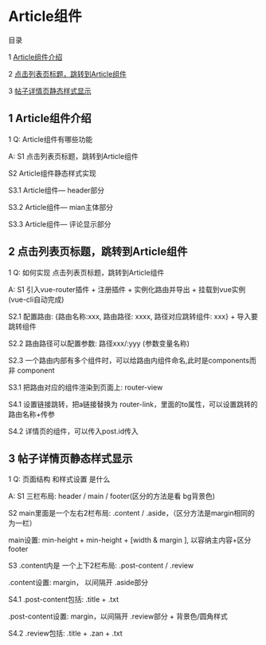 ﻿# Article组件

目录

1 [Article组件介绍](#1)

2 [点击列表页标题，跳转到Article组件](#2)

3 [帖子详情页静态样式显示](#3)



## <span id="1"> 1 Article组件介绍 </span>

1 Q: Article组件有哪些功能

A: S1 点击列表页标题，跳转到Article组件

S2 Article组件静态样式实现


S3.1 Article组件— header部分

S3.2 Article组件— mian主体部分

S3.3 Article组件— 评论显示部分




## <span id="2"> 2 点击列表页标题，跳转到Article组件 </span>

1 Q: 如何实现 点击列表页标题，跳转到Article组件

A: S1 引入vue-router插件 + 注册插件 + 实例化路由并导出 + 挂载到vue实例(vue-cli自动完成)


S2.1 配置路由: {路由名称:xxx, 路由路径: xxxx, 路径对应跳转组件: xxx} + 导入要跳转组件

S2.2 路由路径可以配置参数:  路径xxx/:yyy (参数变量名称)

S2.3 一个路由内部有多个组件时，可以给路由内组件命名,此时是components而非 component


S3.1 把路由对应的组件渲染到页面上: router-view

S4.1 设置链接跳转，把a链接替换为 router-link，里面的to属性，可以设置跳转的路由名称+传参

S4.2 详情页的组件，可以传入post.id传入



## <span id="3"> 3 帖子详情页静态样式显示 </span>

1 Q: 页面结构 和样式设置 是什么

A: S1 三栏布局: header / main / footer(区分的方法是看 bg背景色)

S2 main里面是一个左右2栏布局: .content / .aside，（区分方法是margin相同的为一栏）

   main设置: min-height + min-height + [width & margin ], 以容纳主内容+区分footer


S3 .content内是 一个上下2栏布局: .post-content / .review
   
   .content设置: margin， 以间隔开 .aside部分


S4.1 .post-content包括: .title + .txt

  .post-content设置: margin，以间隔开 .review部分 + 背景色/圆角样式


S4.2 .review包括: .title + .zan + .txt